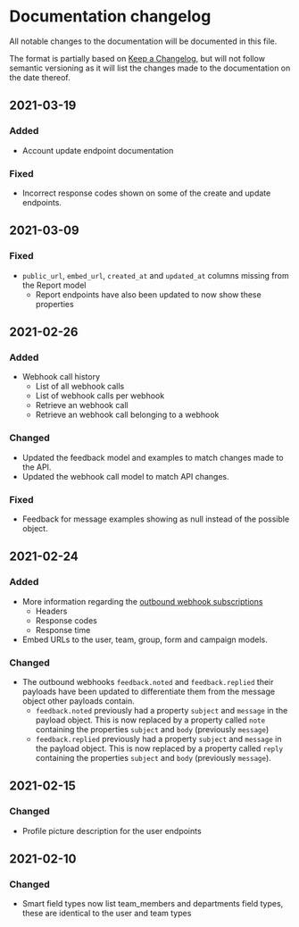 # Documentation changelog
All notable changes to the documentation will be documented in this file.

The format is partially based on [Keep a Changelog](https://keepachangelog.com/en/1.0.0/), but will not follow semantic versioning as it will list the changes made to the documentation on the date thereof.

## 2021-03-19
### Added
- Account update endpoint documentation

### Fixed
- Incorrect response codes shown on some of the create and update endpoints.

## 2021-03-09
### Fixed
- `public_url`, `embed_url`, `created_at` and `updated_at` columns missing from the Report model
  - Report endpoints have also been updated to now show these properties

## 2021-02-26
### Added
- Webhook call history
  - List of all webhook calls
  - List of webhook calls per webhook
  - Retrieve an webhook call
  - Retrieve an webhook call belonging to a webhook

### Changed
- Updated the feedback model and examples to match changes made to the API.
- Updated the webhook call model to match API changes.

### Fixed
- Feedback for message examples showing as null instead of the possible object.

## 2021-02-24
### Added
- More information regarding the [outbound webhook subscriptions](../webhooks/outbound/subscriptions.md) 
  - Headers
  - Response codes
  - Response time
- Embed URLs to the user, team, group, form and campaign models.

### Changed
- The outbound webhooks `feedback.noted` and `feedback.replied` their payloads have been updated to differentiate them from the message object other payloads contain.
  - `feedback.noted` previously had a property `subject` and `message` in the payload object. This is now replaced by a property called `note` containing the properties `subject` and `body` (previously `message`)
  - `feedback.replied` previously had a property `subject` and `message` in the payload object. This is now replaced by a property called `reply` containing the properties `subject` and `body` (previously `message`).

## 2021-02-15
### Changed
- Profile picture description for the user endpoints

## 2021-02-10
### Changed
- Smart field types now list team_members and departments field types, these are identical to the user and team types